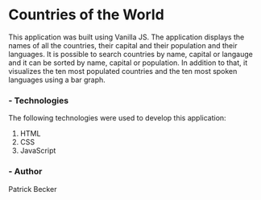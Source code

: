 # Countries of the World
This application was built using Vanilla JS. The application displays the names of all the countries, their capital and their population and their languages. It is possible to search countries by name, capital or langauge and it can be sorted by name, capital or population. In addition to that, it visualizes the ten most populated countries and the ten most spoken languages using a bar graph. 

### - Technologies
The following technologies were used to develop this application:
1. HTML
2. CSS
3. JavaScript
   
### - Author
Patrick Becker

